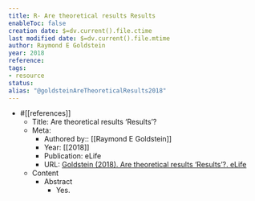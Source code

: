 ```yaml
---
title: R- Are theoretical results Results
enableToc: false
creation date: $=dv.current().file.ctime
last modified date: $=dv.current().file.mtime
author: Raymond E Goldstein
year: 2018
reference: 
tags:
- resource
status: 
alias: "@goldsteinAreTheoreticalResults2018"
---
```

-   #[[references]]
    -   Title: Are theoretical results ‘Results’?
    -   Meta:
        -   Authored by:: [[Raymond E Goldstein]]
        -   Year: [[2018]]
        -   Publication: eLife
        -   URL: [Goldstein (2018). Are theoretical results ‘Results’?. eLife](https://doi.org/10.7554/eLife.40018)
    -   Content
        -   Abstract
            -   Yes.